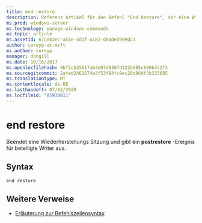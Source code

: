 ```yaml
---
title: end restore
description: Referenz Artikel für den Befehl "End Restore", der eine Wiederherstellungs Sitzung beendet und ein **postrestore** -Ereignis für beteiligte Writer ausgibt.
ms.prod: windows-server
ms.technology: manage-windows-commands
ms.topic: article
ms.assetid: 67ce83ec-a51e-4d1f-a182-d84ded999dc3
author: coreyp-at-msft
ms.author: coreyp
manager: dongill
ms.date: 10/16/2017
ms.openlocfilehash: 9bf5cb35617a64e07d830fd322b985c89663d2f4
ms.sourcegitcommit: 2afed2461574a3f53f84fc9ec28d86df3b335685
ms.translationtype: MT
ms.contentlocale: de-DE
ms.lasthandoff: 07/02/2020
ms.locfileid: "85930811"
---
```

# <a name="end-restore"></a>end restore

Beendet eine Wiederherstellungs Sitzung und gibt ein **postrestore** -Ereignis für beteiligte Writer aus.

## <a name="syntax"></a>Syntax

```
end restore
```

## <a name="additional-references"></a>Weitere Verweise

- [Erläuterung zur Befehlszeilensyntax](command-line-syntax-key.md)
